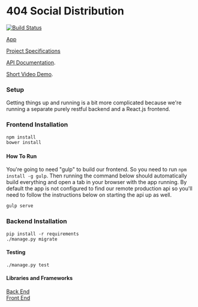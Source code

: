 # 404 Social Distribution

[![Build Status](https://travis-ci.org/CMPUT404/socialdistribution.svg?branch=master)](https://travis-ci.org/CMPUT404/socialdistribution)

[App](http://socshizzle.divshot.io/)

[Project Specifications](https://github.com/abramhindle/CMPUT404-project-socialdistribution)

[API Documentation](https://github.com/CMPUT404/socialdistribution/wiki).

[Short Video Demo](https://www.youtube.com/watch?v=zDQqr7t1elU).

### Setup
Getting things up and running is a bit more complicated because we're running a separate purely restful backend and a React.js frontend.

### Frontend Installation
```bash
npm install
bower install
```
#### How To Run
You're going to need "gulp" to build our frontend. So you need to run `npm install -g gulp`. Then running the command below should automatically build everything and open a tab in your browser with the app running. By default the app is not configured to find our remote production api so you'll need to follow the instructions below on starting the api up as well.

```bash
gulp serve
```

### Backend Installation
```
pip install -r requirements
./manage.py migrate
```

#### Testing
```
./manage.py test
```

#### Libraries and Frameworks  
[Back End](https://github.com/CMPUT404/socialdistribution/blob/master/requirements.txt)  
[Front End](https://github.com/CMPUT404/socialdistribution/blob/master/package.json#L7-L49)
